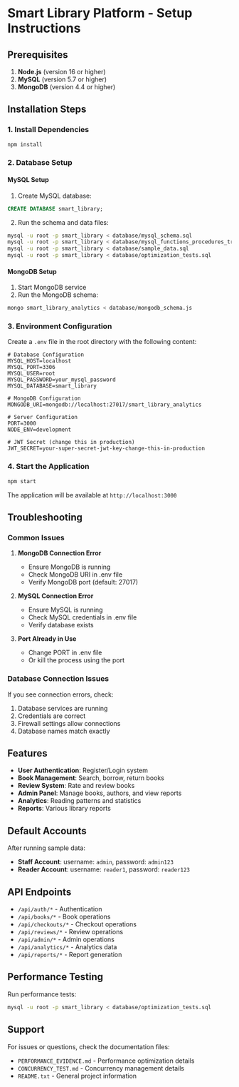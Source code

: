 # Smart Library Platform - Setup Instructions

## Prerequisites

1. **Node.js** (version 16 or higher)
2. **MySQL** (version 5.7 or higher)
3. **MongoDB** (version 4.4 or higher)

## Installation Steps

### 1. Install Dependencies
```bash
npm install
```

### 2. Database Setup

#### MySQL Setup
1. Create MySQL database:
```sql
CREATE DATABASE smart_library;
```

2. Run the schema and data files:
```bash
mysql -u root -p smart_library < database/mysql_schema.sql
mysql -u root -p smart_library < database/mysql_functions_procedures_triggers.sql
mysql -u root -p smart_library < database/sample_data.sql
mysql -u root -p smart_library < database/optimization_tests.sql
```

#### MongoDB Setup
1. Start MongoDB service
2. Run the MongoDB schema:
```bash
mongo smart_library_analytics < database/mongodb_schema.js
```

### 3. Environment Configuration

Create a `.env` file in the root directory with the following content:

```env
# Database Configuration
MYSQL_HOST=localhost
MYSQL_PORT=3306
MYSQL_USER=root
MYSQL_PASSWORD=your_mysql_password
MYSQL_DATABASE=smart_library

# MongoDB Configuration
MONGODB_URI=mongodb://localhost:27017/smart_library_analytics

# Server Configuration
PORT=3000
NODE_ENV=development

# JWT Secret (change this in production)
JWT_SECRET=your-super-secret-jwt-key-change-this-in-production
```

### 4. Start the Application
```bash
npm start
```

The application will be available at `http://localhost:3000`

## Troubleshooting

### Common Issues

1. **MongoDB Connection Error**
   - Ensure MongoDB is running
   - Check MongoDB URI in .env file
   - Verify MongoDB port (default: 27017)

2. **MySQL Connection Error**
   - Ensure MySQL is running
   - Check MySQL credentials in .env file
   - Verify database exists

3. **Port Already in Use**
   - Change PORT in .env file
   - Or kill the process using the port

### Database Connection Issues

If you see connection errors, check:
1. Database services are running
2. Credentials are correct
3. Firewall settings allow connections
4. Database names match exactly

## Features

- **User Authentication**: Register/Login system
- **Book Management**: Search, borrow, return books
- **Review System**: Rate and review books
- **Admin Panel**: Manage books, authors, and view reports
- **Analytics**: Reading patterns and statistics
- **Reports**: Various library reports

## Default Accounts

After running sample data:
- **Staff Account**: username: `admin`, password: `admin123`
- **Reader Account**: username: `reader1`, password: `reader123`

## API Endpoints

- `/api/auth/*` - Authentication
- `/api/books/*` - Book operations
- `/api/checkouts/*` - Checkout operations
- `/api/reviews/*` - Review operations
- `/api/admin/*` - Admin operations
- `/api/analytics/*` - Analytics data
- `/api/reports/*` - Report generation

## Performance Testing

Run performance tests:
```bash
mysql -u root -p smart_library < database/optimization_tests.sql
```

## Support

For issues or questions, check the documentation files:
- `PERFORMANCE_EVIDENCE.md` - Performance optimization details
- `CONCURRENCY_TEST.md` - Concurrency management details
- `README.txt` - General project information
